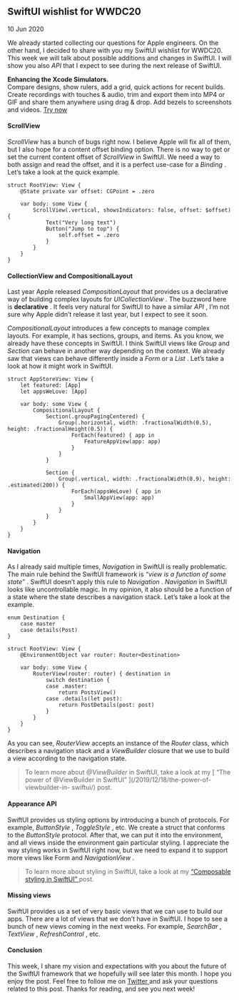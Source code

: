 ##  SwiftUI wishlist for WWDC20

10 Jun 2020

We already started collecting our questions for Apple engineers. On the other
hand, I decided to share with you my SwiftUI wishlist for WWDC20. This week we
will talk about possible additions and changes in SwiftUI. I will show you
also _API_ that I expect to see during the next release of SwiftUI.

**Enhancing the Xcode Simulators.**  
Compare designs, show rulers, add a grid, quick actions for recent builds.
Create recordings with touches & audio, trim and export them into MP4 or GIF
and share them anywhere using drag & drop. Add bezels to screenshots and
videos. [ Try now ](https://gumroad.com/a/931293139/ftvbh)

####  ScrollView

_ScrollView_ has a bunch of bugs right now. I believe Apple will fix all of
them, but I also hope for a content offset binding option. There is no way to
get or set the current content offset of _ScrollView_ in SwiftUI. We need a
way to both assign and read the offset, and it is a perfect use-case for a
_Binding_ . Let’s take a look at the quick example.

    
    
    struct RootView: View {
        @State private var offset: CGPoint = .zero
    
        var body: some View {
            ScrollView(.vertical, showsIndicators: false, offset: $offset) {
                Text("Very long text")
                Button("Jump to top") {
                    self.offset = .zero
                }
            }
        }
    }
    

####  CollectionView and CompositionalLayout

Last year Apple released _CompositionLayout_ that provides us a declarative
way of building complex layouts for _UICollectionView_ . The buzzword here is
**declarative** . It feels very natural for SwiftUI to have a similar _API_ ,
I’m not sure why Apple didn’t release it last year, but I expect to see it
soon.

_CompositionalLayout_ introduces a few concepts to manage complex layouts. For
example, it has sections, groups, and items. As you know, we already have
these concepts in SwiftUI. I think SwiftUI views like _Group_ and _Section_
can behave in another way depending on the context. We already saw that views
can behave differently inside a _Form_ or a _List_ . Let’s take a look at how
it might work in SwiftUI.

    
    
    struct AppStoreView: View {
        let featured: [App]
        let appsWeLove: [App]
    
        var body: some View {
            CompositionalLayout {
                Section(.groupPagingCentered) {
                    Group(.horizontal, width: .fractionalWidth(0.5), height: .fractionalHeight(0.5)) {
                        ForEach(featured) { app in
                            FeatureAppView(app: app)
                        }
                    }
                }
    
                Section {
                    Group(.vertical, width: .fractionalWidth(0.9), height: .estimated(200)) {
                        ForEach(appsWeLove) { app in
                            SmallAppView(app: app)
                        }
                    }
                }
            }
        }
    }
    

####  Navigation

As I already said multiple times, _Navigation_ in SwiftUI is really
problematic. The main rule behind the SwiftUI framework is _“view is a
function of some state”_ . SwiftUI doesn’t apply this rule to _Navigation_ .
_Navigation_ in SwiftUI looks like uncontrollable magic. In my opinion, it
also should be a function of a state where the state describes a navigation
stack. Let’s take a look at the example.

    
    
    enum Destination {
        case master
        case details(Post)
    }
    
    struct RootView: View {
        @EnvironmentObject var router: Router<Destination>
    
        var body: some View {
            RouterView(router: router) { destination in
                switch destination {
                case .master:
                    return PostsView()
                case .details(let post):
                    return PostDetails(post: post)
                }
            }
        }
    }
    

As you can see, _RouterView_ accepts an instance of the _Router_ class, which
describes a navigation stack and a _ViewBuilder_ closure that we use to build
a view according to the navigation state.

> To learn more about _@ViewBuilder_ in SwiftUI, take a look at my [ “The
> power of @ViewBuilder in SwiftUI” ](/2019/12/18/the-power-of-viewbuilder-in-
> swiftui/) post.

####  Appearance API

SwiftUI provides us styling options by introducing a bunch of protocols. For
example, _ButtonStyle_ , _ToggleStyle_ , etc. We create a struct that conforms
to the _ButtonStyle_ protocol. After that, we can put it into the environment,
and all views inside the environment gain particular styling. I appreciate the
way styling works in SwiftUI right now, but we need to expand it to support
more views like Form and _NavigationView_ .

> To learn more about styling in SwiftUI, take a look at my [ “Composable
> styling in SwiftUI” ](/2019/08/28/composable-styling-in-swiftui/) post.

####  Missing views

SwiftUI provides us a set of very basic views that we can use to build our
apps. There are a lot of views that we don’t have in SwiftUI. I hope to see a
bunch of new views coming in the next weeks. For example, _SearchBar_ ,
_TextView_ , _RefreshControl_ , etc.

####  Conclusion

This week, I share my vision and expectations with you about the future of the
SwiftUI framework that we hopefully will see later this month. I hope you
enjoy the post. Feel free to follow me on [ Twitter
](https://twitter.com/mecid) and ask your questions related to this post.
Thanks for reading, and see you next week!

